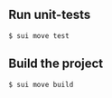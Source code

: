 ## Run unit-tests

```shell
$ sui move test
```

## Build the project

```shell
$ sui move build
```